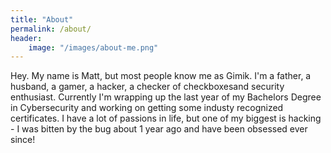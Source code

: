 ```yaml
---
title: "About"
permalink: /about/
header:
    image: "/images/about-me.png"
---
```


Hey. My name is Matt, but most people know me as Gimik. I'm a father, a husband, a gamer, a hacker, a checker of checkboxesand security enthusiast. Currently I'm wrapping up the last year of my Bachelors Degree in Cybersecurity and working on getting some industy recognized certificates. I have a lot of passions in life, but one of my biggest is hacking - I was bitten by the bug about 1 year ago and have been obsessed ever since!